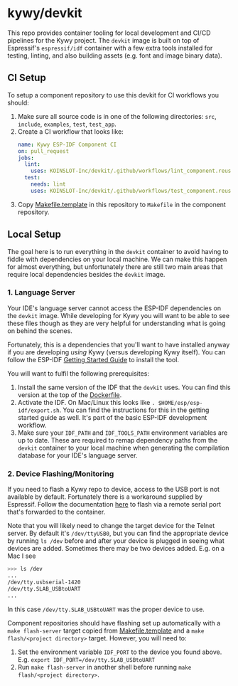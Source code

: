 <!-- 
SPDX-FileCopyrightText: 2023 KOINSLOT, Inc.

SPDX-License-Identifier: GPL-3.0-or-later
-->

# kywy/devkit

This repo provides container tooling for local development and CI/CD pipelines for the Kywy project. The `devkit` image
is built on top of Espressif's `espressif/idf` container with a few extra tools installed for testing, linting, and also
building assets (e.g. font and image binary data).

## CI Setup

To setup a component repository to use this devkit for CI workflows you should:

1. Make sure all source code is in one of the following directories: `src`, `include`, `examples`, `test`, `test_app`.
1. Create a CI workflow that looks like:
    ```yaml
    name: Kywy ESP-IDF Component CI
    on: pull_request
    jobs:
      lint:
        uses: KOINSLOT-Inc/devkit/.github/workflows/lint_component.reusable.yaml@main
      test:
        needs: lint
        uses: KOINSLOT-Inc/devkit/.github/workflows/test_component.reusable.yaml@main
    ```
1. Copy [Makefile.template](Makefile.template) in this repository to `Makefile` in the component repository.

## Local Setup

The goal here is to run everything in the `devkit` container to avoid having to fiddle with dependencies on your local
machine. We can make this happen for almost everything, but unfortunately there are still two main areas that require
local dependencies besides the `devkit` image.

### 1. Language Server

Your IDE's language server cannot access the ESP-IDF dependencies on the `devkit` image. While developing for Kywy you
will want to be able to see these files though as they are very helpful for understanding what is going on behind the
scenes.

Fortunately, this is a dependencies that you'll want to have installed anyway if you are developing _using_ Kywy (versus
developing Kywy itself). You can follow the ESP-IDF [Getting Started
Guide](https://docs.espressif.com/projects/esp-idf/en/latest/esp32/get-started/) to install the tool.

You will want to fulfil the following prerequisites:

1. Install the same version of the IDF that the `devkit` uses. You can find this version at the top of the
   [Dockerfile](Dockerfile).
1. Activate the IDF. On Mac/Linux this looks like `. $HOME/esp/esp-idf/export.sh`. You can find the instructions for
   this in the getting started guide as well. It's part of the basic ESP-IDF development workflow.
1. Make sure your `IDF_PATH` and `IDF_TOOLS_PATH` environment variables are up to date. These are required to remap
   dependency paths from the `devkit` container to your local machine when generating the compilation database for your
   IDE's language server.

### 2. Device Flashing/Monitoring

If you need to flash a Kywy repo to device, access to the USB port is not available by default. Fortunately there is a
workaround supplied by Espressif. Follow the documentation
[here](https://docs.espressif.com/projects/esp-idf/en/latest/esp32/api-guides/tools/idf-docker-image.html#using-remote-serial-port)
to flash via a remote serial port that's forwarded to the container.

Note that you will likely need to change the target device for the Telnet server. By default it's `/dev/ttyUSB0`, but
you can find the appropriate device by running `ls /dev` before and after your device is plugged in seeing what devices
are added. Sometimes there may be two devices added. E.g. on a Mac I see

```sh
>>> ls /dev
...
/dev/tty.usbserial-1420
/dev/tty.SLAB_USBtoUART
...
```

In this case `/dev/tty.SLAB_USBtoUART` was the proper device to use.

Component repositories should have flashing set up automatically with a `make flash-server` target copied from
[Makefile.template](Makefile.template) and a `make flash/<project directory>` target. However, you will need to:

1. Set the environment variable `IDF_PORT` to the device you found above. E.g. `export IDF_PORT=/dev/tty.SLAB_USBtoUART`
1. Run `make flash-server` in another shell before running `make flash/<project directory>`.

